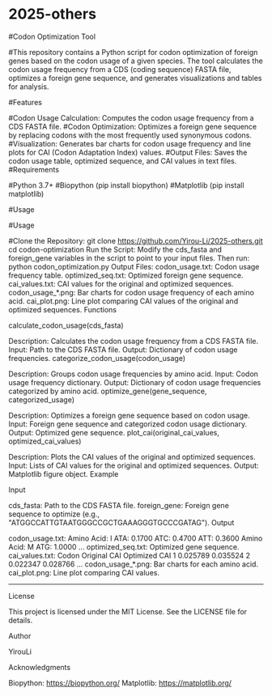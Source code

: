 # 2025-others
#Codon Optimization Tool

#This repository contains a Python script for codon optimization of foreign genes based on the codon usage of a given species. The tool calculates the codon usage frequency from a CDS (coding sequence) FASTA file, optimizes a foreign gene sequence, and generates visualizations and tables for analysis.

#Features

#Codon Usage Calculation: Computes the codon usage frequency from a CDS FASTA file.
#Codon Optimization: Optimizes a foreign gene sequence by replacing codons with the most frequently used synonymous codons.
#Visualization: Generates bar charts for codon usage frequency and line plots for CAI (Codon Adaptation Index) values.
#Output Files: Saves the codon usage table, optimized sequence, and CAI values in text files.
#Requirements

#Python 3.7+
#Biopython (pip install biopython)
#Matplotlib (pip install matplotlib)

#Usage

#Usage

#Clone the Repository:
git clone https://github.com/Yirou-Li/2025-others.git
cd codon-optimization
Run the Script: Modify the cds_fasta and foreign_gene variables in the script to point to your input files. Then run:
python codon_optimization.py
Output Files:
codon_usage.txt: Codon usage frequency table.
optimized_seq.txt: Optimized foreign gene sequence.
cai_values.txt: CAI values for the original and optimized sequences.
codon_usage_*.png: Bar charts for codon usage frequency of each amino acid.
cai_plot.png: Line plot comparing CAI values of the original and optimized sequences.
Functions

calculate_codon_usage(cds_fasta)

Description: Calculates the codon usage frequency from a CDS FASTA file.
Input: Path to the CDS FASTA file.
Output: Dictionary of codon usage frequencies.
categorize_codon_usage(codon_usage)

Description: Groups codon usage frequencies by amino acid.
Input: Codon usage frequency dictionary.
Output: Dictionary of codon usage frequencies categorized by amino acid.
optimize_gene(gene_sequence, categorized_usage)

Description: Optimizes a foreign gene sequence based on codon usage.
Input: Foreign gene sequence and categorized codon usage dictionary.
Output: Optimized gene sequence.
plot_cai(original_cai_values, optimized_cai_values)

Description: Plots the CAI values of the original and optimized sequences.
Input: Lists of CAI values for the original and optimized sequences.
Output: Matplotlib figure object.
Example

Input

cds_fasta: Path to the CDS FASTA file.
foreign_gene: Foreign gene sequence to optimize (e.g., "ATGGCCATTGTAATGGGCCGCTGAAAGGGTGCCCGATAG").
Output

codon_usage.txt:
Amino Acid: I
    ATA: 0.1700
    ATC: 0.4700
    ATT: 0.3600
Amino Acid: M
    ATG: 1.0000
...
optimized_seq.txt: Optimized gene sequence.
cai_values.txt:
Codon   Original CAI   Optimized CAI
1       0.025789       0.035524
2       0.022347       0.028766
...
codon_usage_*.png: Bar charts for each amino acid.
cai_plot.png: Line plot comparing CAI values.


---

License

This project is licensed under the MIT License. See the LICENSE file for details.

Author

YirouLi

Acknowledgments

Biopython: https://biopython.org/
Matplotlib: https://matplotlib.org/
